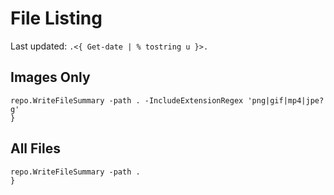 # File Listing

Last updated: ```.<{ Get-date | % tostring u }>.``` 

## Images Only

~~~PipeScript{
repo.WriteFileSummary -path . -IncludeExtensionRegex 'png|gif|mp4|jpe?g'
}
~~~

## All Files 

~~~PipeScript{
repo.WriteFileSummary -path . 
}
~~~
